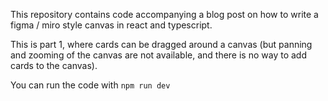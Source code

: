 This repository contains code accompanying a blog post on how to write a figma / miro style canvas in react and typescript.

This is part 1, where cards can be dragged around a canvas (but panning and zooming of the canvas are not available, and there is no way to add cards to the canvas).

You can run the code with `npm run dev`
